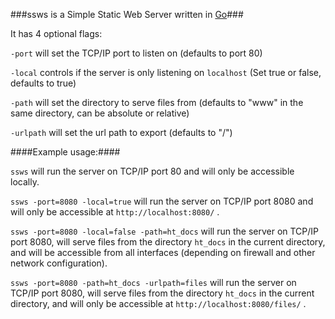 ###ssws is a Simple Static Web Server written in [Go][1]###

It has 4 optional flags:

`-port` will set the TCP/IP port to listen on (defaults to port 80)

`-local` controls if the server is only listening on `localhost` (Set true or false, defaults to true)

`-path` will set the directory to serve files from (defaults to "www" in the same directory, can be absolute or relative)

`-urlpath` will set the url path to export (defaults to "/")

####Example usage:####

`ssws` will run the server on TCP/IP port 80 and will only be accessible locally.

`ssws -port=8080 -local=true` will run the server on TCP/IP port 8080 and will only be accessible at `http://localhost:8080/` .

`ssws -port=8080 -local=false -path=ht_docs` will run the server on TCP/IP port 8080, will serve files from the directory `ht_docs` in the current directory, and will be accessible from all interfaces (depending on firewall and other network configuration).

`ssws -port=8080 -path=ht_docs -urlpath=files` will run the server on TCP/IP port 8080, will serve files from the directory `ht_docs` in the current directory, and will only be accessible at `http://localhost:8080/files/` .

[1]: http://golang.org